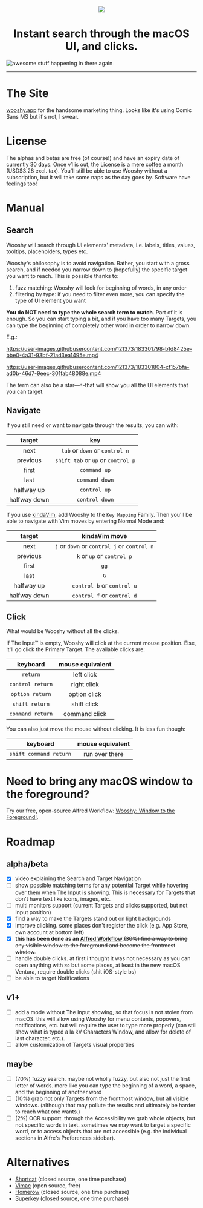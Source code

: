 <div align="center">
    <img src="https://github.com/godbout/Wooshy.docs/blob/master/assets/icon.png">
    <h1>Instant search through the macOS UI, and clicks.</h1>
</div>

![awesome stuff happening in there again](https://raw.githubusercontent.com/godbout/Wooshy.docs/master/assets/gif.gif "hehe again")

---

# The Site

[wooshy.app](https://wooshy.app) for the handsome marketing thing. Looks like it's using Comic Sans MS but it's not, I swear.

# License

The alphas and betas are free (of course!) and have an expiry date of currently 30 days.
Once v1 is out, the License is a mere coffee a month (USD$3.28 excl. tax).
You'll still be able to use Wooshy without a subscription, but it will take some naps as the day goes by. Software have feelings too!

# Manual

## Search

Wooshy will search through UI elements' metadata, i.e. labels, titles, values, tooltips, placeholders, types etc.

Wooshy's philosophy is to avoid navigation.
Rather, you start with a gross search, and if needed you narrow down to (hopefully) the specific target you want to reach.
This is possible thanks to:

1. fuzz matching: Wooshy will look for beginning of words, in any order
2. filtering by type: if you need to filter even more, you can specify the type of UI element you want

**You do NOT need to type the whole search term to match**. Part of it is enough.
So you can start typing a bit, and if you have too many Targets, you can type the beginning of completely other word in order to narrow down.

E.g.:

https://user-images.githubusercontent.com/121373/183301798-b1d8425e-bbe0-4a31-93bf-21ad3ea1495e.mp4

https://user-images.githubusercontent.com/121373/183301804-cf157bfa-ad0b-46d7-9eec-301fab48088e.mp4

The term can also be a star—`*`-that will show you all the UI elements that you can target.

## Navigate

If you still need or want to navigate through the results, you can with:

| target          | key | 
| :---:           | :---:
| next            | `tab` or `down` or `control n`
| previous        | `shift tab` or `up` or `control p`
| first           | `command up`
| last            | `command down`
| halfway up      | `control up`
| halfway down    | `control down`

If you use [kindaVim](https://github.com/godbout/kindaVim.docs), add Wooshy to the `Key Mapping` Family. Then you'll be able to navigate with Vim moves by entering Normal Mode and:

| target          | kindaVim move | 
| :---:           | :---: 
| next            | `j` or `down` or `control j` or `control n`
| previous        | `k` or `up` or `control p`
| first           | `gg`
| last            | `G`
| halfway up      | `control b` or `control u` 
| halfway down    | `control f` or `control d`

## Click

What would be Wooshy without all the clicks.

If The Input™ is empty, Wooshy will click at the current mouse position. Else, it'll go click the Primary Target. The available clicks are:

| keyboard               | mouse equivalent | 
| :---:                  | :---: 
| `return`               | left click
| `control return`       | right click
| `option return`        | option click
| `shift return`         | shift click
| `command return`       | command click

You can also just move the mouse without clicking. It is less fun though:

| keyboard               | mouse equivalent | 
| :---:                  | :---: 
| `shift command return` | run over there 

# Need to bring any macOS window to the foreground?

Try our free, open-source Alfred Workflow: [Wooshy: Window to the Foreground!](https://github.com/godbout/WooshyWindowToTheForeground).

# Roadmap

## alpha/beta

- [x] video explaining the Search and Target Navigation
- [ ] show possible matching terms for any potential Target while hovering over them when The Input is showing.
This is necessary for Targets that don't have text like icons, images, etc.
- [ ] multi monitors support (current Targets and clicks supported, but not Input position)
- [x] find a way to make the Targets stand out on light backgrounds
- [x] improve clicking. some places don't register the click (e.g. App Store, own account at bottom left)
- [x] **this has been done as an [Alfred Workflow](https://github.com/godbout/WooshyWindowToTheForeground)**.~~(30%) find a way to bring any visible window to the foreground and become the frontmost window.~~
- [ ] handle double clicks. at first i thought it was not necessary as you can open anything with `⌘o` but some places, at least in the new macOS Ventura, require double clicks (shit iOS-style bs)
- [ ] be able to target Notifications

## v1+

- [ ] add a mode without The Input showing, so that focus is not stolen from macOS.
this will allow using Wooshy for menu contents, popovers, notifications, etc.
but will require the user to type more properly (can still show what is typed a la kV Characters Window, and allow for delete of last character, etc.).
- [ ] allow customization of Targets visual properties

## maybe

- [ ] (70%) fuzzy search. maybe not wholly fuzzy, but also not just the first letter of words. more like you can type the beginning of a word, a space, and the beginning of another word
- [ ] (10%) grab not only Targets from the frontmost window, but all visible windows.
(although that may pollute the results and ultimately be harder to reach what one wants.)
- [ ] (2%) OCR support.
through the Accessibility we grab whole objects, but not specific words in text.
sometimes we may want to target a specific word, or to access objects that are not accessible (e.g. the individual sections in Alfre's Preferences sidebar).

# Alternatives

* [Shortcat](https://shortcatapp.com) (closed source, one time purchase)
* [Vimac](https://github.com/dexterleng/vimac) (open source, free)
* [Homerow](https://www.homerow.app) (closed source, one time purchase)
* [Superkey](https://superkey.app) (closed source, one time purchase)
